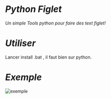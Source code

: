 # <strong><i>Python Figlet</i></strong>
<i>Un simple Tools python pour faire des text figlet!</i>

# <strong><i>Utiliser</i></strong>
Lancer install .bat , il faut bien sur python.  

# <strong><i>Exemple</i></strong>
![exemple](https://cdn.discordapp.com/attachments/858754562004221986/859361760452018196/unknown.png)
